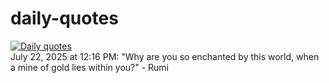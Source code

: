 # daily-quotes
[![Daily quotes](https://github.com/ceepu8/daily-quotes/actions/workflows/daily-quote.yml/badge.svg)](https://github.com/ceepu8/daily-quotes/actions/workflows/daily-quote.yml)<br/>
July 22, 2025 at 12:16 PM: "Why are you so enchanted by this world, when a mine of gold lies within you?" - Rumi
